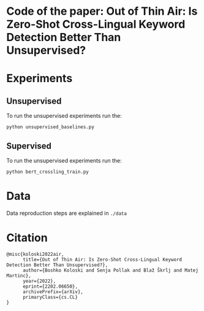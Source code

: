 # Code of the paper: Out of Thin Air: Is Zero-Shot Cross-Lingual Keyword Detection Better Than Unsupervised?

# Experiments 
## Unsupervised
To run the unsupervised experiments run the:
```
python unsupervised_baselines.py
```
## Supervised
To run the unsupervised experiments run the:
```
python bert_crossling_train.py
```

# Data
Data reproduction steps are explained in ``./data``

# Citation
```
@misc{koloski2022air,
      title={Out of Thin Air: Is Zero-Shot Cross-Lingual Keyword Detection Better Than Unsupervised?}, 
      author={Boshko Koloski and Senja Pollak and Blaž Škrlj and Matej Martinc},
      year={2022},
      eprint={2202.06650},
      archivePrefix={arXiv},
      primaryClass={cs.CL}
}
```

